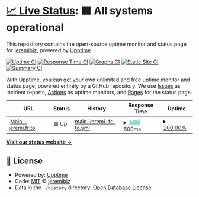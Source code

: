 # [📈 Live Status](https://jeremibiz.github.io/upptime): <!--live status--> **🟩 All systems operational**

This repository contains the open-source uptime monitor and status page for [jeremibiz](https://jeremibiz.github.io/upptime), powered by [Upptime](https://github.com/upptime/upptime).

[![Uptime CI](https://github.com/jeremibiz/upptime/workflows/Uptime%20CI/badge.svg)](https://github.com/jeremibiz/upptime/actions?query=workflow%3A%22Uptime+CI%22)
[![Response Time CI](https://github.com/jeremibiz/upptime/workflows/Response%20Time%20CI/badge.svg)](https://github.com/jeremibiz/upptime/actions?query=workflow%3A%22Response+Time+CI%22)
[![Graphs CI](https://github.com/jeremibiz/upptime/workflows/Graphs%20CI/badge.svg)](https://github.com/jeremibiz/upptime/actions?query=workflow%3A%22Graphs+CI%22)
[![Static Site CI](https://github.com/jeremibiz/upptime/workflows/Static%20Site%20CI/badge.svg)](https://github.com/jeremibiz/upptime/actions?query=workflow%3A%22Static+Site+CI%22)
[![Summary CI](https://github.com/jeremibiz/upptime/workflows/Summary%20CI/badge.svg)](https://github.com/jeremibiz/upptime/actions?query=workflow%3A%22Summary+CI%22)

With [Upptime](https://upptime.js.org), you can get your own unlimited and free uptime monitor and status page, powered entirely by a GitHub repository. We use [Issues](https://github.com/jeremibiz/upptime/issues) as incident reports, [Actions](https://github.com/jeremibiz/upptime/actions) as uptime monitors, and [Pages](https://jeremibiz.github.io/upptime) for the status page.

<!--start: status pages-->
<!-- This summary is generated by Upptime (https://github.com/upptime/upptime) -->
<!-- Do not edit this manually, your changes will be overwritten -->
<!-- prettier-ignore -->
| URL | Status | History | Response Time | Uptime |
| --- | ------ | ------- | ------------- | ------ |
| <img alt="" src="https://icons.duckduckgo.com/ip3/jeremi.fr.to.ico" height="13"> [Main - jeremi.fr.to](https://jeremi.fr.to) | 🟩 Up | [main-jeremi-fr-to.yml](https://github.com/jeremibiz/upptime/commits/HEAD/history/main-jeremi-fr-to.yml) | <details><summary><img alt="Response time graph" src="./graphs/main-jeremi-fr-to/response-time-week.png" height="20"> 609ms</summary><br><a href="https://jeremibiz.github.io/upptime/history/main-jeremi-fr-to"><img alt="Response time 762" src="https://img.shields.io/endpoint?url=https%3A%2F%2Fraw.githubusercontent.com%2Fjeremibiz%2Fupptime%2FHEAD%2Fapi%2Fmain-jeremi-fr-to%2Fresponse-time.json"></a><br><a href="https://jeremibiz.github.io/upptime/history/main-jeremi-fr-to"><img alt="24-hour response time 979" src="https://img.shields.io/endpoint?url=https%3A%2F%2Fraw.githubusercontent.com%2Fjeremibiz%2Fupptime%2FHEAD%2Fapi%2Fmain-jeremi-fr-to%2Fresponse-time-day.json"></a><br><a href="https://jeremibiz.github.io/upptime/history/main-jeremi-fr-to"><img alt="7-day response time 609" src="https://img.shields.io/endpoint?url=https%3A%2F%2Fraw.githubusercontent.com%2Fjeremibiz%2Fupptime%2FHEAD%2Fapi%2Fmain-jeremi-fr-to%2Fresponse-time-week.json"></a><br><a href="https://jeremibiz.github.io/upptime/history/main-jeremi-fr-to"><img alt="30-day response time 588" src="https://img.shields.io/endpoint?url=https%3A%2F%2Fraw.githubusercontent.com%2Fjeremibiz%2Fupptime%2FHEAD%2Fapi%2Fmain-jeremi-fr-to%2Fresponse-time-month.json"></a><br><a href="https://jeremibiz.github.io/upptime/history/main-jeremi-fr-to"><img alt="1-year response time 762" src="https://img.shields.io/endpoint?url=https%3A%2F%2Fraw.githubusercontent.com%2Fjeremibiz%2Fupptime%2FHEAD%2Fapi%2Fmain-jeremi-fr-to%2Fresponse-time-year.json"></a></details> | <details><summary><a href="https://jeremibiz.github.io/upptime/history/main-jeremi-fr-to">100.00%</a></summary><a href="https://jeremibiz.github.io/upptime/history/main-jeremi-fr-to"><img alt="All-time uptime 98.98%" src="https://img.shields.io/endpoint?url=https%3A%2F%2Fraw.githubusercontent.com%2Fjeremibiz%2Fupptime%2FHEAD%2Fapi%2Fmain-jeremi-fr-to%2Fuptime.json"></a><br><a href="https://jeremibiz.github.io/upptime/history/main-jeremi-fr-to"><img alt="24-hour uptime 100.00%" src="https://img.shields.io/endpoint?url=https%3A%2F%2Fraw.githubusercontent.com%2Fjeremibiz%2Fupptime%2FHEAD%2Fapi%2Fmain-jeremi-fr-to%2Fuptime-day.json"></a><br><a href="https://jeremibiz.github.io/upptime/history/main-jeremi-fr-to"><img alt="7-day uptime 100.00%" src="https://img.shields.io/endpoint?url=https%3A%2F%2Fraw.githubusercontent.com%2Fjeremibiz%2Fupptime%2FHEAD%2Fapi%2Fmain-jeremi-fr-to%2Fuptime-week.json"></a><br><a href="https://jeremibiz.github.io/upptime/history/main-jeremi-fr-to"><img alt="30-day uptime 100.00%" src="https://img.shields.io/endpoint?url=https%3A%2F%2Fraw.githubusercontent.com%2Fjeremibiz%2Fupptime%2FHEAD%2Fapi%2Fmain-jeremi-fr-to%2Fuptime-month.json"></a><br><a href="https://jeremibiz.github.io/upptime/history/main-jeremi-fr-to"><img alt="1-year uptime 98.98%" src="https://img.shields.io/endpoint?url=https%3A%2F%2Fraw.githubusercontent.com%2Fjeremibiz%2Fupptime%2FHEAD%2Fapi%2Fmain-jeremi-fr-to%2Fuptime-year.json"></a></details>

<!--end: status pages-->

[**Visit our status website →**](https://jeremibiz.github.io/upptime)

## 📄 License

- Powered by: [Upptime](https://github.com/upptime/upptime)
- Code: [MIT](./LICENSE) © [jeremibiz](https://jeremibiz.github.io/upptime)
- Data in the `./history` directory: [Open Database License](https://opendatacommons.org/licenses/odbl/1-0/)
